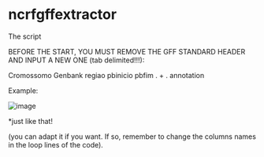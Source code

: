 # **ncrfgffextractor**

The script 

BEFORE THE START, YOU MUST REMOVE THE GFF STANDARD HEADER AND INPUT A NEW ONE (tab delimited!!!):

Cromossomo    Genbank    regiao    pbinicio    pbfim    .    +    .    annotation

Example:

![image](https://user-images.githubusercontent.com/105673165/168724377-984f871c-e6d1-4870-8515-8f525d054689.png)

*just like that!

(you can adapt it if you want. If so, remember to change the columns names in the loop lines of the code).

